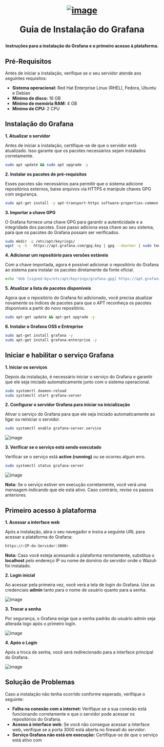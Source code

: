 <h1 align="center">

[![image](https://github.com/user-attachments/assets/012db8db-ae41-4a8e-b510-89886de09a2d)](https://grafana.com/)

Guia de Instalação do Grafana

</h1>

<h4 align="center">

Instruções para a instalação do Grafana e o primeiro acesso à plataforma.

</h4>

## Pré-Requisitos

Antes de iniciar a instalação, verifique se o seu servidor atende aos seguintes requisitos:

- **Sistema operacional:** Red Hat Enterprise Linux (RHEL), Fedora, Ubuntu e Debian
- **Mínimo de disco:** 16 GB
- **Mínimo de memória RAM:** 4 GB
- **Mínimo de CPU:** 2 CPU


## Instalação do Grafana

**1. Atualizar o servidor**

Antes de iniciar a instalação, certifique-se de que o servidor está atualizado. Isso garante que os pacotes necessários sejam instalados corretamente.
```bash
sudo apt update && sudo apt upgrade -y
```

**2. Instalar os pacotes de pré-requisitos**

Esses pacotes são necessários para permitir que o sistema adicione repositórios externos, baixe arquivos via HTTPS e manipule chaves GPG com segurança.
```bash
sudo apt-get install -y apt-transport-https software-properties-common wget
```

**3. Importar a chave GPG**

O Grafana fornece uma chave GPG para garantir a autenticidade e a integridade dos pacotes. Esse passo adiciona essa chave ao seu sistema, para que os pacotes do Grafana possam ser verificados.
```bash
sudo mkdir -p /etc/apt/keyrings/
wget -q -O - https://apt.grafana.com/gpg.key | gpg --dearmor | sudo tee /etc/apt/keyrings/grafana.gpg > /dev/null
```

**4. Adicionar um repositório para versões estáveis**

Com a chave importada, agora é possível adicionar o repositório do Grafana ao sistema para instalar os pacotes diretamente da fonte oficial.
```bash
echo "deb [signed-by=/etc/apt/keyrings/grafana.gpg] https://apt.grafana.com stable main" | sudo tee -a /etc/apt/sources.list.d/grafana.list
```

**5. Atualizar a lista de pacotes disponíveis**

Agora que o repositório do Grafana foi adicionado, você precisa atualizar novamente os índices de pacotes para que o APT reconheça os pacotes disponíveis a partir do novo repositório.
```bash
sudo apt-get update && apt-get upgrade -y
```

**6. Instalar o Grafana OSS e Entreprise**

```bash
sudo apt-get install grafana -y
sudo apt-get install grafana-enterprise -y
```


## Iniciar e habilitar o serviço Grafana

**1. Iniciar os serviços**

Depois da instalação, é necessário iniciar o serviço do Grafana e garantir que ele seja iniciado automaticamente junto com o sistema operacional.
```bash
sudo systemctl daemon-reload
sudo systemctl start grafana-server
```

**2. Configurar o servidor Grafana para iniciar na inicialização**

Ativar o serviço do Grafana para que ele seja iniciado automaticamente ao ligar ou reiniciar o servidor.
```bash
sudo systemctl enable grafana-server.service
```

![image](https://github.com/user-attachments/assets/a23bbd1d-7f2e-4a15-87f3-3064cba765b7)

**3. Verificar se o serviço está sendo executado**

Verificar se o serviço está **active (running)** ou se ocorreu algum erro.
```bash
sudo systemctl status grafana-server
```

![image](https://github.com/user-attachments/assets/7d6ac3b6-c8b6-4001-a7cd-c9c32473f744)

**Nota:** Se o serviço estiver em execução corretamente, você verá uma mensagem indicando que ele está ativo. Caso contrário, revise os passos anteriores.


## Primeiro acesso à plataforma

**1. Acessar a interface web**

Após a instalação, abra o seu navegador e insira a seguinte URL para acessar a plataforma do Grafana:
```bash
https://<IP-do-Servidor:3000>
```
**Nota:** Caso você esteja acessando a plataforma remotamente, substitua o **localhost** pelo endereço IP ou nome de domínio do servidor onde o Wazuh foi instalado.

**2. Login inicial**

Ao acessar pela primeira vez, você verá a tela de login do Grafana. Use as credenciais **admin** tanto para o nome de usuário quanto para a senha.

![image](https://github.com/user-attachments/assets/fa85656b-8335-4a6e-a53a-16b5514b56b6)

**3. Trocar a senha**

Por segurança, o Grafana exige que a senha padrão do usuário admin seja alterada logo após o primeiro login.

![image](https://github.com/user-attachments/assets/356056b6-8854-47cc-99be-6ca8de42c5f1)


**4. Após o Login**

Após a troca de senha, você será redirecionado para a interface principal do Grafana.

![image](https://github.com/user-attachments/assets/8388280c-41cf-42b7-90f3-ff09c2c37c2b)


## Solução de Problemas
Caso a instalação não tenha ocorrido conforme esperado, verifique o seguinte:

- **Falha na conexão com a internet:** Verifique se a sua conexão está funcionando corretamente e que o servidor pode acessar os repositórios do Grafana.
- **Acesso à interface web:** Se você não consegue acessar a interface web, verifique se a porta 3000 está aberta no firewall do servidor:
- **Serviço Grafana não está em execução:** Certifique-se de que o serviço está ativo com







